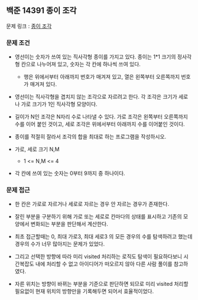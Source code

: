 ## 백준 14391 종이 조각

문제 링크 : [종이 조각](https://www.acmicpc.net/problem/14391)

### 문제 조건

- 영선이는 숫자가 쓰여 있는 직사각형 종이를 가지고 있다. 종이는 1*1 크기의 정사각형 칸으로 나누어져 있고, 숫자는 각 칸에 하나씩 쓰여 있다.
    - 행은 위에서부터 아래까지 번호가 매겨져 있고, 열은 왼쪽부터 오른쪽까지 번호가 매겨져 있다.
- 영선이는 직사각형을 겹치지 않는 조각으로 자르려고 한다. 각 조각은 크기가 세로나 가로 크기가 1인 직사각형 모양이다.
- 길이가 N인 조각은 N자리 수로 나타낼 수 있다. 가로 조각은 왼쪽부터 오른쪽까지 수를 이어 붙인 것이고, 세로 조각은 위에서부터 아래까지 수를 이어붙인 것이다.
- 종이를 적절히 잘라서 조각의 합을 최대로 하는 프로그램을 작성하시오.

- 가로, 세로 크기 N,M
    - 1 <= N,M <= 4
- 각 칸에 쓰여 있는 숫자는 0부터 9까지 중 하나이다.

### 문제 접근

- 한 칸은 가로로 자르거나 세로로 자르는 경우 안 자르는 경우가 존재한다.
- 잘린 부분을 구분하기 위해 가로 또는 세로로 칸마다의 상태를 표시하고 기존의 모양에서 변화되는 부분을 판단해서 계산한다.


- 최초 접근할때는 0, 최대 가로3, 최대 세로3 의 모든 경우의 수를 탐색하려고 했는데 경우의 수가 너무 많아지는 문제가 있었다.
- 그리고 선택한 방향에 따라 미리 visited 처리하는 로직도 탐색이 필요하다보니 시간복잡도 내에 처리할 수 없고 아이디어가 떠오르지 않아 다른 사람 풀이를 참고하였다.
- 자른 위치는 방향이 바뀌는 부분을 기준으로 판단하면 되므로 미리 visited 처리할 필요없이 현재 위치의 방향만을 기록해두면 되어서 효율적이었다.